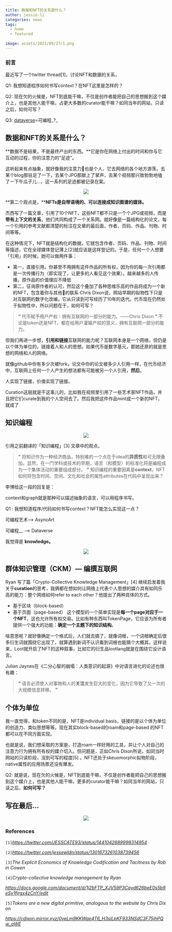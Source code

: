 ```yaml
---
title: 数据和NFT的关系是什么？
author: jessie-li
categories: news
tags:
  - home
  - featured
 
image: assets/2021/09/27/1.png
---
```

### 前言

最近写了一个twitter thread[1]，讨论NFT和数据的关系，

Q1: 我想知道程序如何书写context？在NFT这里是怎样的？

Q2: 现在欠的火候是，NFT到底能干嘛，不仅是创作者能把自己的思想搬到这个媒介上，也是其他人能干嘛，占更大多数的curator能干嘛？如同当年的网站，只读之后，如何可写？

Q3: [dataverse](http://mp.weixin.qq.com/s?__biz=MzU5NjQxNzQ3Mw==&mid=2247486393&idx=1&sn=eca1e490572afa7f6566a8753506c1ba&chksm=fe624517c915cc01bcf47bff5c1322dac3ff88b14d0f1daf31d5184a1404eadbf47725887d6a&scene=21#wechat_redirect)=可编程_?_

## 数据和NFT的关系是什么？

**数据不是结果，不是最终产出的东西。**它是你在网络上付出的时间和你与它互动的过程，你的注意力的“足迹”。

这听起来有点抽象，就好像我的注意力👀也是个人，它去网络的各个地方游荡，去某个blog那驻足了一下，去某个JPG那献上了掌声，去某个视频那兴致勃勃地嗑了一下午瓜子儿...，这一系列的足迹都被记录在案。

<div align=center><img src="/assets/2021/09/27/2.gif"/></div>

**第二个观点是，****NFTs是自带语境的、可以连接成知识图谱的媒体。**

杰西写了一篇文章，引用了10个NFT，这些NFT都不只是一个个JPG或视频，而是**带有上下文的关系**，他们共同构成了一个关系网。就好像是一篇结构化的论文，每一个引用的参考文献都清楚的标注在文章的最后面，作者、页码、作品、刊物、时间等等。

在这种情况下，NFT就是结构化的数据，它就包含作者、页码、作品、刊物、时间等描述，它在全球媒体登记薄上[2]就应该是这样登记的。于是，任何一个人想要「引用」的时候，她可以做两件事：

* 第一，直接引用。你甚至不用拥有这件作品的所有权，因为你的每一次引用都是一次传播行为（即实现了，让更多的人看见这个效果）。越来越多的人传播，原作品的价值理应不降低
* 第二，征询原作者的认可，然后这个叠加了各种思维乐高的作品将成为一个新的NFT，包含着你与其他🧠的联系
Chris Dixon说，网站早期的拟物性下只是对互联网的数字化改编，它从只读到可写经历了10年的迭代。代币现在仍然处于拟物性中，所以问题在于，如何可写？

>**“**
>代币赋予用户产权：拥有互联网的一部分的能力。——Chris Dixon
>**”**
不论是token还是NFT，都在给用户灌输产权的意义，拥有互联网一部分的能力。

但我们再进一步想，**引用和链接**互联网的能力呢？互联网本身是一个网络，但仍是以个体为单位的，链接着人和人的思想。如果代币是数字基元，那她还原的就是思想的网络和人的网络。

就像github中你有多少次被fork，论文中你的论文被多少人引用一样，在代币经济中，互联网上任何一个人产生的想法都有可能被另一个人引用，**然后**，

人实现了链接，价值实现了链接。

Curation这层就是干这事儿的，比如我在视频里引用了一些艺术家NFT作品，并且把它们curate到我的个人空间去了。然后我把这件作品mint成一个新的NFT，就成了

## 知识编程

<div align=center><img src="/assets/2021/09/27/3.png"/></div>

引用之前翻译的「知识编程」[3] 文章中的观点。

>**“**
>将知识作为一种经济商品，特别难的一个点在于idea的**异质性**和可无限叠加。显然，在一门学科或技术的早期，语言（和模型）的标准化将是编程成为一个集体活动的重要组成部分。
>**”**
知识编程的重要因素是**context**，NFT如何将包含时间、空间、文化和社会的属性attributes在代码中呈现出来？

李博给这一段的回复是：

context和graph就是那种可以描述抽象的语言，可以用程序书写。

Q1 : 我想知道程序/代码如何书写context？NFT能怎么实现这一点？

可编程艺术——> AsyncArt

可编程__ ——> Dataverse

我觉得是 **knowledge。**

<div align=center><img src="/assets/2021/09/27/4.png"/></div>

## 群体知识管理（CKM）— 编撰互联网

Ryan 写了篇「Crypto-Collective Knowledge Management」[4] 继续启发着我关于**curation**的思考，我俩都在想如何让网络上代表个人思想的媒介具有如同乐高的能力：整个网络如何refer to each other？他提出了两种具体的方式。

* 基于区块（block-based）
* 基于页面（page-based）
这个模型的一个简单实现是**每一个page对应于一个NFT**，这也允许所有权交易。比如有种东西叫TokenPage，它应该为所有者提供一个强大的功能：**确定一个主题下的知识结构**。

啥意思呢？就好像确定一个格式后，人们就去搞了，就像词根，一个词根确定后很多衍生词就围绕它出现了，就算遇到新词不认识看到词根也能猜个大概其。这样说来，Loot就开启了NFT的这种叙事，比如它的衍生品lootlang就是在围绕它设计语言。

Julian Jaynes在《二分心智的崩塌：人类意识的起源》中对语言进化的论述也很有趣：

>**“**
>语言必须使人对事物和人的**关注**发生巨大的变化，因为它导致了又一次的大规模信息转移。
>**”**
## 个体为单位

我一直觉得，和token不同的是，NFT是individual basis，链接的是以个体为单位的创造力、类似思想等等。现在其实block-based的roam和page-based 的NFT都可以在不同方面实现。

也就是说，我们想采取的方案是，打造roam一样好用的工具，并让个人对自己的注意力行为拥有所有权的媒介切入。但问题是，正如Chris Dixon所说，如同当时网站的只读阶段，没到可写的程度[5] 。NFT还处于skeuomorphic拟物阶段，native属性的应用场景还没有爆发。

Q2: 就是说，现在欠的火候是，NFT到底能干嘛，不仅是创作者能把自己的思想搬到这个媒介上，也是其他人能干嘛，更多的curator能干嘛？如同当年的网站，只读之后，**如何可写？**

## 写在最后...

<div align=center><img src="/assets/2021/09/27/5.png"/></div>

### References

`[1]`*https://twitter.com/JESSCATE93/status/1441042689999314954*

`[2]`*https://twitter.com/jessewldn/status/1301673261038739456*

`[3]`*The Explicit Economics of Knowledge Codification and Tacitness by Robin Cowen*

`[4]`*Crypto-collective knowledge management by Ryan*

*https://docs.google.com/document/d/1j2bFTP_XJV59P3Cqyd626beE0s5b9eSy1fjrgx4zCnY/edit*

`[5]`*Tokens are a new digital primitive, analogous to the website by Chris Dixon*

*https://cdixon.mirror.xyz/0veLm9KKWae4T6_H3siLpKF933NSdC3F75jhPQw_qWE*

 

